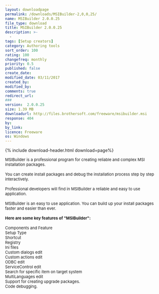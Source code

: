 ```yaml
---
layout: downloadpage
permalink: /downloads/MSIBuilder-2,0,0,25/
name: MSIBuilder 2.0.0.25
file_type: download
title: MSIBuilder 2.0.0.25
description: >-
  -
tags: [Setup creators]
category: Authoring tools
sort_order: 100
rating: 100
changefreq: monthly
priority: 0.5
published: false
create_date: 
modified_date: 03/11/2017
created_by: 
modified_by: 
comments: true
redirect_url: 
### 
version:  2.0.0.25
size: 1.39 MB
downloadurl: http://files.brothersoft.com/freeware/msibuilder.msi
response: 404
by: 
by_link: 
licence: Freeware
os: Windows
---
```


{% include download-header.html download=page%}

<p style="fix-download-text !important">
<p><font size="2"><p>MSIBuilder is a professional program for creating reliable and complex MSI installation packages. <br />
<br />
You can create install packages and debug the installation process step by step interactively. <br />
<br />
Professional developers will find in MSIBuilder a reliable and easy to use application.<br />
<br />
MSIBuilder is an easy to use application. You can build up your install packages faster and easier than ever.<br />
<br />
<span><strong>Here are some key features of "MSIBuilder":</strong></span><br />
<br />
Components and Feature<br />
Setup Type<br />
Shortcut<br />
Registry<br />
Ini files<br />
Custom dialogs edit <br />
Custom actions edit<br />
ODBC edit<br />
ServiceControl edit<br />
Search for specific item on target system<br />
MultiLanguages edit<br />
Support for creating upgrade packages.<br />
Code debugging.</p></p></p>
